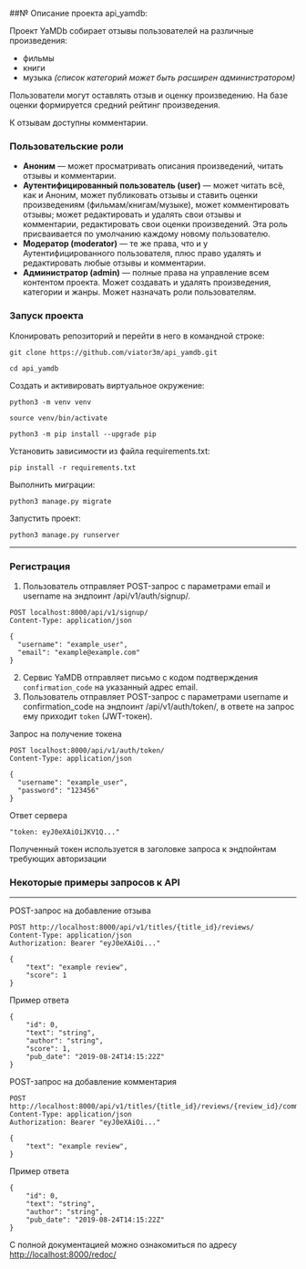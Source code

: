 ##№ Описание проекта api_yamdb:


Проект YaMDb собирает отзывы пользователей на различные произведения:
* фильмы
* книги
* музыка
_(список категорий может быть расширен администратором)_

Пользователи могут оставлять отзыв и оценку произведению. На базе оценки формируется средний рейтинг произведения.

К отзывам доступны комментарии.

### Пользовательские роли
* **Аноним** — может просматривать описания произведений, читать отзывы и комментарии.
* **Аутентифицированный пользователь (user)** — может читать всё, как и Аноним,
может публиковать отзывы и ставить оценки произведениям (фильмам/книгам/музыке), 
может комментировать отзывы; может редактировать и удалять свои отзывы и комментарии,
редактировать свои оценки произведений. Эта роль присваивается по умолчанию каждому новому пользователю.
* **Модератор (moderator)** — те же права, что и у Аутентифицированного пользователя, плюс право удалять и редактировать любые отзывы и комментарии.
* **Администратор (admin)** — полные права на управление всем контентом проекта. Может создавать и удалять произведения, категории и жанры. Может назначать роли пользователям.

### Запуск проекта

Клонировать репозиторий и перейти в него в командной строке:

```
git clone https://github.com/viator3m/api_yamdb.git
```

```
cd api_yamdb
```

Cоздать и активировать виртуальное окружение:

```
python3 -m venv venv
```

```
source venv/bin/activate
```

```
python3 -m pip install --upgrade pip
```

Установить зависимости из файла requirements.txt:

```
pip install -r requirements.txt
```

Выполнить миграции:

```
python3 manage.py migrate
```

Запустить проект:

```
python3 manage.py runserver
```
---
### Регистрация
1. Пользователь отправляет POST-запрос с параметрами email и username на эндпоинт /api/v1/auth/signup/.
```
POST localhost:8000/api/v1/signup/
Content-Type: application/json

{
  "username": "example_user",
  "email": "example@example.com"
}
```
2. Сервис YaMDB отправляет письмо с кодом подтверждения `confirmation_code` на указанный адрес email.
3. Пользователь отправляет POST-запрос с параметрами username и confirmation_code на эндпоинт 
/api/v1/auth/token/, в ответе на запрос ему приходит `token` (JWT-токен).

Запрос на получение токена
```
POST localhost:8000/api/v1/auth/token/
Content-Type: application/json

{
  "username": "example_user",
  "password": "123456"
}
```
Ответ сервера
```
"token: eyJ0eXAiOiJKV1Q..."
```
Полученный токен используется в заголовке запроса к эндпойнтам требующих авторизации

### Некоторые примеры запросов к API

---
POST-запрос на добавление отзыва
```
POST http://localhost:8000/api/v1/titles/{title_id}/reviews/
Content-Type: application/json
Authorization: Bearer "eyJ0eXAiOi..."

{
    "text": "example review",
    "score": 1
}
```
Пример ответа
```
{
    "id": 0,
    "text": "string",
    "author": "string",
    "score": 1,
    "pub_date": "2019-08-24T14:15:22Z"
}
```

POST-запрос на добавление комментария
```
POST http://localhost:8000/api/v1/titles/{title_id}/reviews/{review_id}/comments/
Content-Type: application/json
Authorization: Bearer "eyJ0eXAiOi..."

{
    "text": "example review",
}
```
Пример ответа
```
{
    "id": 0,
    "text": "string",
    "author": "string",
    "pub_date": "2019-08-24T14:15:22Z"
}
```

С полной документацией можно ознакомиться по адресу [http://localhost:8000/redoc/](http://localhost:8000/redoc/)

